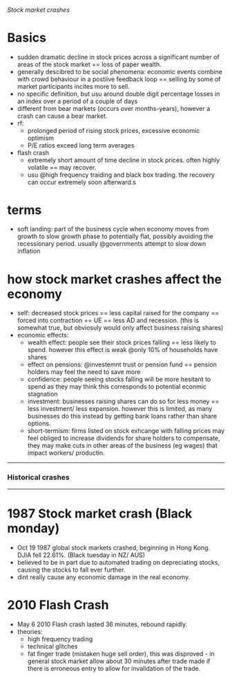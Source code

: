 ###### Stock market crashes


# Basics
- sudden dramatic decline in stock prices across a significant number of areas of the stock market == loss of paper wealth. 
- generally descibred to be social phenomena: economic events combine with crowd behaviour in a postiive feedback loop == selling by some of market participants incites more to sell.
- no specific definition, but usu around double digit percentage losses in an index over a period of a couple of days
- different from bear markets (occurs over months-years), however a crash can cause a bear market.
- rf:
    + prolonged period of rising stock prices, excessive economic optimism
    + P/E ratios exceed long term averages
- flash crash
    + extremely short amount of time decline in stock prices. often highly volatile == may recover.
    + usu @high frequency traiding and black box trading. the recovery can occur extremely soon afterward.s

# terms
- soft landing: part of the business cycle when economy moves from growth to slow growth phase to potentially flat, possibly avoiding the recessionary period. usually @governments attempt to slow down inflation 

# how stock market crashes affect the economy
- self: decreased stock prices == less capital raised for the company == forced into contraction == UE == less AD and recession. (this is somewhat true, but obviosuly would only affect business raising shares)
- economic effects:
    + wealth effect: people see their stock prices falling == less likely to spend. however this effect is weak @only 10% of households have shares
    + effect on pensions: @investemnt trust or pension fund == pension holders may feel the need to save more
    + confidence: people seeing stocks falling will be more hesitant to spend as they may think this corresponds to potential econmic stagnation
    + investment: businesses raising shares can do so for less money == less investment/ less expansion. however this is limited, as many businesses do this instead by getting bank loans rather than share options. 
    + short-termism: firms listed on stock exhcange with falling prices may feel obliged to increase dividends for share holders to compensate, they may make cuts in other areas of the business (eg wages) that impact workers/ productin.

-------------------------------------------

### Historical crashes
-------------------------------------------

# 1987 Stock market crash (Black monday)
- Oct 19 1987 global stock markets crashed, beginning in Hong Kong. DJIA fell 22.61%. (Black tuesday in NZ/ AUS)
- believed to be in part due to automated trading on depreciating stocks, causing the stocks to fall ever further.
- dint really cause any economic damage in the real economy.


# 2010 Flash Crash
- May 6 2010 Flash crash lasted 36 minutes, rebound rapidly. 
- theories: 
    + high frequency trading
    + technical glitches
    + fat finger trade (mistaken huge sell order), this was disproved - in general stock market allow about 30 minutes after trade made if there is erroneous entry to allow for invalidation of the trade.